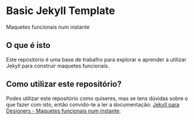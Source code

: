 # Basic Jekyll Template
Maquetes funcionais num instante


## O que é isto
Este repositório é uma base de trabalho para explorar e aprender a utilizar Jekyll para construir maquetes funcionais. 


## Como utilizar este repositório?
Podes utilizar este repositório como quiseres, mas se tens dúvidas sobre o que fazer com isto, então convido-te a ler a documentação: [Jekyll para Designers - Maquetes funcionais num instante](http://trezalves.com/jekyll/).